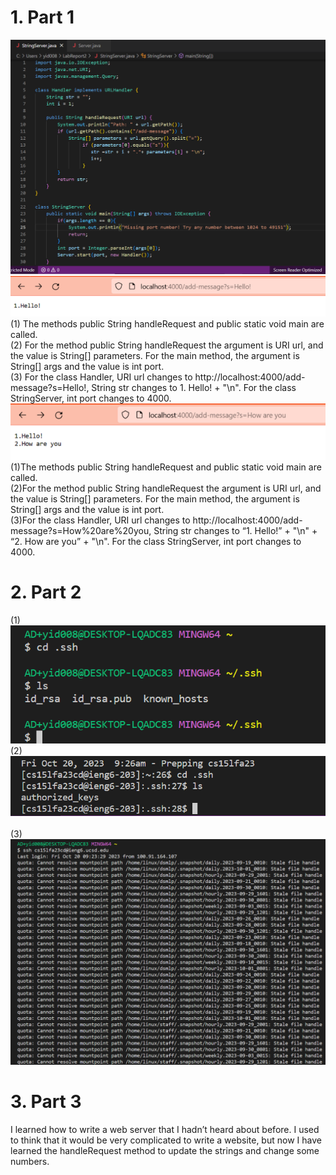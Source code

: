 # 1. Part 1
![Image](Code.png)
<br>![Image](step1.png)
<br>(1) The methods public String handleRequest and public static void main are called.
<br>(2) For the method public String handleRequest the argument is URI url, and the value is String[] parameters. For the main method, the argument is String[] args and the value is int port.
<br>(3) For the class Handler, URI url changes to http://localhost:4000/add-message?s=Hello!, String str changes to 1. Hello! + "\n". For the class StringServer, int port changes to 4000.
<br>![Image](step2.png)
<br>(1)The methods public String handleRequest and public static void main are called.
<br>(2)For the method public String handleRequest the argument is URI url, and the value is String[] parameters. For the main method, the argument is String[] args and the value is int port.
<br>(3)For the class Handler, URI url changes to http://localhost:4000/add-message?s=How%20are%20you, String str changes to “1. Hello!” + "\n" + “2. How are you” +  "\n". For the class StringServer, int port changes to 4000.
# 2. Part 2
(1)
<br>![Image](private.png)
<br>(2)
<br>![Image](public.png)<br>
<br>(3)
<br>![Image](NoPassward.png)<br>
# 3. Part 3
I learned how to write a web server that I hadn’t heard about before. I used to think that it would be very complicated to write a website, but now I have learned the handleRequest method to update the strings and change some numbers.

